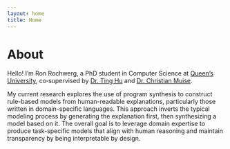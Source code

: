 ```yaml
---
layout: home
title: Home
---
```


# About

Hello! I’m Ron Rochwerg, a PhD student in Computer Science at [Queen’s University](https://www.queensu.ca/), co‑supervised by [Dr. Ting Hu](https://www.cs.queensu.ca/people/Ting/Hu) and [Dr. Christian Muise](https://www.cs.queensu.ca/people/Christian/Muise). 


My current research explores the use of program synthesis to construct rule-based models from human-readable explanations, particularly those written in domain-specific languages. This approach inverts the typical modeling process by generating the explanation first, then synthesizing a model based on it. The overall goal is to leverage domain expertise to produce task-specific models that align with human reasoning and maintain transparency by being interpretable by design.
